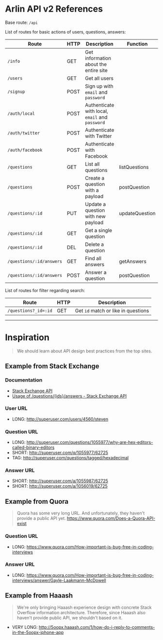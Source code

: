 Arlin API v2 References
=======================

Base route: `/api`

List of routes for basic actions of users, questions, answers:

| Route | HTTP | Description | Function
|-------|------|-------------|---------
| `/info`  | GET  | Get information about the entire site
| `/users` | GET  | Get all users
| `/signup` | POST | Sign up with `email` and `password`
| `/auth/local` | POST | Authenticate with local, `email` and `password`
| `/auth/twitter` | POST | Authenticate with Twitter
| `/auth/facebook` | POST | Authenticate with Facebook
| `/questions`     | GET  | List all questions | listQuestions
| `/questions`     | POST | Create a question with a payload | postQuestion
| `/questions/:id` | PUT  | Update a question with new payload | updateQuestion
| `/questions/:id` | GET  | Get a single question
| `/questions/:id` | DEL  | Delete a question
| `/questions/:id/answers` | GET | Find all answers | getAnswers
| `/questions/:id/answers` | POST | Answer a question | postQuestion

List of routes for filter regarding search:

| Route | HTTP | Description
|-------|------|------------
| `/questions?_id=:id` | GET | Get `id` match or like in questions

*  *  *  *  *  *  *  *  *  *  *  *  *  *  *  *  *  *  *  *

Inspiration
===========

> We should learn about API design best practices from the top sites.

Example from Stack Exchange
---------------------------

### Documentation

+ [Stack Exchange API](https://api.stackexchange.com/docs)
+ [Usage of /questions/{ids}/answers - Stack Exchange API](https://api.stackexchange.com/docs/answers-on-questions)

### User URL

+ LONG: http://superuser.com/users/4560/steven

### Question URL

+ LONG: http://superuser.com/questions/1055977/why-are-hex-editors-called-binary-editors
+ SHORT: http://superuser.com/q/1055977/62725
+ TAG: http://superuser.com/questions/tagged/hexadecimal

### Answer URL

+ SHORT: http://superuser.com/a/1055987/62725
+ SHORT: http://superuser.com/a/1056019/62725

Example from Quora
------------------

> Quora has some very long URL. And unfortunately, they haven't provide a public API yet. <https://www.quora.com/Does-a-Quora-API-exist>

### Question URL

+ LONG: https://www.quora.com/How-important-is-bug-free-in-coding-interviews

### Answer URL

+ LONG: https://www.quora.com/How-important-is-bug-free-in-coding-interviews/answer/Gayle-Laakmann-McDowell

Example from Haaash
-------------------

> We're only bringing Haaash experience design with concrete Stack Overflow information architecture. Therefore, since Haaash also haven't provide public API, we shouldn't based on it.

+ VERY LONG: http://5oopx.haaash.com/1/how-do-i-reply-to-comments-in-the-5oopx-iphone-app

